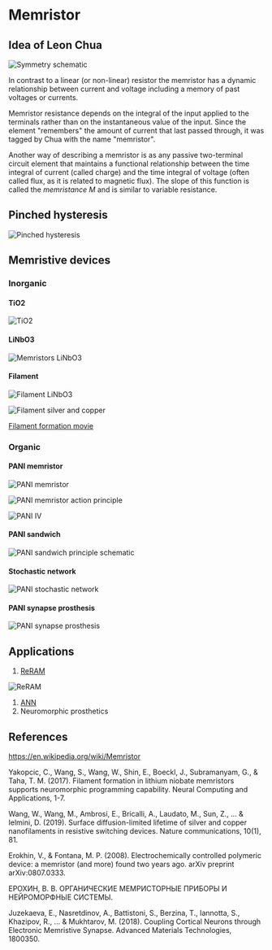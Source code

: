 # Memristor 

## Idea of Leon Chua

![Symmetry schematic](https://upload.wikimedia.org/wikipedia/commons/thumb/1/15/Two-terminal_non-linear_circuit_elements.svg/1024px-Two-terminal_non-linear_circuit_elements.svg.png)

 In contrast to a linear (or non-linear) resistor the memristor has a dynamic relationship between current and voltage including a memory of past voltages or currents.

 Memristor resistance depends on the integral of the input applied to the terminals rather than on the instantaneous value of the input. Since the element "remembers" the amount of current that last passed through, it was tagged by Chua with the name "memristor". 

Another way of describing a memristor is as any passive two-terminal circuit element that maintains a functional relationship between the time integral of current (called charge) and the time integral of voltage (often called flux, as it is related to magnetic flux). The slope of this function is called the *memristance M* and is similar to variable resistance. 

## Pinched hysteresis

![Pinched hysteresis](https://upload.wikimedia.org/wikipedia/commons/0/0c/Pinched_crossing_hysteresis.png)


## Memristive devices

### Inorganic

#### TiO2

![TiO2](https://upload.wikimedia.org/wikipedia/en/9/9f/Memristor.jpg)

#### LiNbO3

![Memristors LiNbO3](LiNbO3_memristors.png)

#### Filament 

![Filament LiNbO3](LiNbO3_filament.png)

![Filament silver and copper](https://media.springernature.com/lw900/springer-static/image/art%3A10.1038%2Fs41467-018-07979-0/MediaObjects/41467_2018_7979_Fig2_HTML.png)

[Filament formation movie](https://static-content.springer.com/esm/art%3A10.1038%2Fs41467-018-07979-0/MediaObjects/41467_2018_7979_MOESM5_ESM.mov)

### Organic 

#### PANI memristor

![PANI memristor](PANI_memristor.png)

![PANI memristor action principle](PANI_memristor_action_principle.png)

![PANI IV](PANI_IV.png)

#### PANI sandwich

![PANI sandwich principle schematic](PANI_sandwich.png)

#### Stochastic network

![PANI stochastic network](PANI_stochastic_network.png)

#### PANI synapse prosthesis

![PANI synapse prosthesis](memristive_coupling.jpg)


## Applications

1. [ReRAM](https://en.wikipedia.org/wiki/Resistive_random-access_memory)

![ReRAM](ReRAM.png)

1. [ANN](https://en.wikipedia.org/wiki/Artificial_neural_network)
1. Neuromorphic prosthetics


## References

https://en.wikipedia.org/wiki/Memristor

Yakopcic, C., Wang, S., Wang, W., Shin, E., Boeckl, J., Subramanyam, G., & Taha, T. M. (2017). Filament formation in lithium niobate memristors supports neuromorphic programming capability. Neural Computing and Applications, 1-7.

Wang, W., Wang, M., Ambrosi, E., Bricalli, A., Laudato, M., Sun, Z., ... & Ielmini, D. (2019). Surface diffusion-limited lifetime of silver and copper nanofilaments in resistive switching devices. Nature communications, 10(1), 81.

Erokhin, V., & Fontana, M. P. (2008). Electrochemically controlled polymeric device: a memristor (and more) found two years ago. arXiv preprint arXiv:0807.0333.

ЕРОХИН, В. В. ОРГАНИЧЕСКИЕ МЕМРИСТОРНЫЕ ПРИБОРЫ И НЕЙРОМОРФНЫЕ СИСТЕМЫ.

Juzekaeva, E., Nasretdinov, A., Battistoni, S., Berzina, T., Iannotta, S., Khazipov, R., ... & Mukhtarov, M. (2018). Coupling Cortical Neurons through Electronic Memristive Synapse. Advanced Materials Technologies, 1800350.
